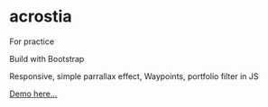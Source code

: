 # acrostia
For practice

Build with Bootstrap

Responsive, simple parrallax effect, Waypoints, portfolio filter in JS

[Demo here...](http:dennyjuice.ru/acrostia)
